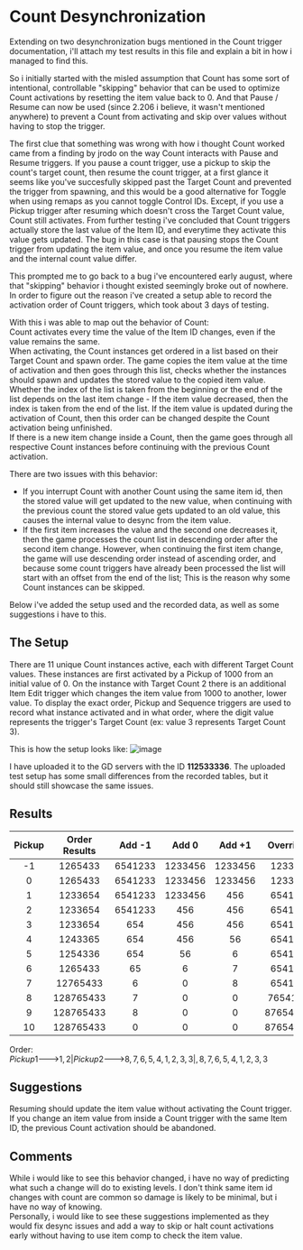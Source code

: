 # Count Desynchronization

Extending on two desynchronization bugs mentioned in the Count trigger documentation, i'll attach my test results in this file and explain a bit in how i managed to find this.

So i initially started with the misled assumption that Count has some sort of intentional, controllable "skipping" behavior that can be used to optimize Count activations by resetting the item value back to 0. And that Pause / Resume can now be used (since 2.206 i believe, it wasn't mentioned anywhere) to prevent a Count from activating and skip over values without having to stop the trigger.

The first clue that something was wrong with how i thought Count worked came from a finding by jrodo on the way Count interacts with Pause and Resume triggers. If you pause a count trigger, use a pickup to skip the count's target count, then resume the count trigger, at a first glance it seems like you've succesfully skipped past the Target Count and prevented the trigger from spawning, and this would be a good alternative for Toggle when using remaps as you cannot toggle Control IDs.
Except, if you use a Pickup trigger after resuming which doesn't cross the Target Count value, Count still activates. From further testing i've concluded that Count triggers actually store the last value of the Item ID, and everytime they activate this value gets updated. The bug in this case is that pausing stops the Count trigger from updating the item value, and once you resume the item value and the internal count value differ.

This prompted me to go back to a bug i've encountered early august, where that "skipping" behavior i thought existed seemingly broke out of nowhere. In order to figure out the reason i've created a setup able to record the activation order of Count triggers, which took about 3 days of testing.

With this i was able to map out the behavior of Count:  
Count activates every time the value of the Item ID changes, even if the value remains the same.  
When activating, the Count instances get ordered in a list based on their Target Count and spawn order. The game copies the item value at the time of activation and then goes through this list, checks whether the instances should spawn and updates the stored value to the copied item value.  
Whether the index of the list is taken from the beginning or the end of the list depends on the last item change - If the item value decreased, then the index is taken from the end of the list. If the item value is updated during the activation of Count, then this order  can be changed despite the Count activation being unfinished.  
If there is a new item change inside a Count, then the game goes through all respective Count instances before continuing with the previous Count activation.  

There are two issues with this behavior:
* If you interrupt Count with another Count using the same item id, then the stored value will get updated to the new value, when continuing with the previous count the stored value gets updated to an old value, this causes the internal value to desync from the item value. 
* If the first item increases the value and the second one decreases it, then the game processes the count list in descending order after the second item change. However, when continuing the first item change, the game will use descending order instead of ascending order, and because some count triggers have already been processed the list will start with an offset from the end of the list; This is the reason why some Count instances can be skipped.

Below i've added the setup used and the recorded data, as well as some suggestions i have to this.

## The Setup
There are 11 unique Count instances active, each with different Target Count values.
These instances are first activated by a Pickup of 1000 from an initial value of 0. On the instance with Target Count 2 there is an additional Item Edit trigger which changes the item value from 1000 to another, lower value.
To display the exact order, Pickup and Sequence triggers are used to record what instance activated and in what order, where the digit value represents the trigger's Target Count (ex: value 3 represents Target Count 3).

This is how the setup looks like:
![image](https://github.com/user-attachments/assets/8f2e1e11-c7e0-450e-880f-ff3d337a62dd)

I have uploaded it to the GD servers with the ID **112533336**. The uploaded test setup has some small differences from the recorded tables, but it should still showcase the same issues.

## Results
| Pickup | Order Results | Add \-1 | Add 0 | Add \+1 | Override 0 | Override 1000+/-1 | Spawn Branch |
| :---: | :---: | :---: | :---: | :---: | :---: | :---: | :---: |
| \-1 | 1265433 | 6541233 | 1233456 | 1233456 | 1233456 | 78 | 1122222 |
| 0 | 1265433 | 6541233 | 1233456 | 1233456 | 1233456 | 78 | 1122222 |
| 1 | 1233654 | 6541233 | 1233456 | 456 | 6541233 | 78 | 1111222 |
| 2 | 1233654 | 6541233 | 456 | 456 | 6541233 | 78 | 1111222 |
| 3 | 1233654 | 654 | 456 | 456 | 6541233 | 78 | 1111222 |
| 4 | 1243365 | 654 | 456 | 56 | 6541233 | 78 | 1111122 |
| 5 | 1254336 | 654 | 56 | 6 | 6541233 | 78 | 1111112 |
| 6 | 1265433 | 65 | 6 | 7 | 6541233 | 78 | 1111111 |
| 7 | 12765433 | 6 | 0 | 8 | 6541233 | 8 | 11111111 |
| 8 | 128765433 | 7 | 0 | 0 | 76541233 | 0 | 111111111 |
| 9 | 128765433 | 8 | 0 | 0 | 876541233 | 0 | 111111111 |
| 10 | 128765433 | 0 | 0 | 0 | 876541233 | 0 | 111111111 |

Order:  
$Pickup1 🡒 1, 2 | Pickup2 🡒 8, 7, 6, 5, 4, 1, 2, 3, 3 |, 8, 7, 6, 5, 4, 1, 2, 3, 3$

## Suggestions 
Resuming should update the item value without activating the Count trigger.  
If you change an item value from inside a Count trigger with the same Item ID, the previous Count activation should be abandoned. 

## Comments

While i would like to see this behavior changed, i have no way of predicting what such a change will do to existing levels. I don't think same item id changes with count are common so damage is likely to be minimal, but i have no way of knowing.  
Personally, i would like to see these suggestions implemented as they would fix desync issues and add a way to skip or halt count activations early without having to use item comp to check the item value.
